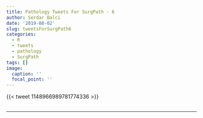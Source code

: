 ```yaml
---
title: Pathology Tweets For SurgPath - 6
author: Serdar Balci
date: '2019-08-02'
slug: tweetsForSurgPath6
categories:
  - R
  - tweets
  - pathology
  - SurgPath
tags: []
image:
  caption: ''
  focal_point: ''
---
```



{{< tweet 1148966989781774336 >}}
<br>
<br>
<hr>
